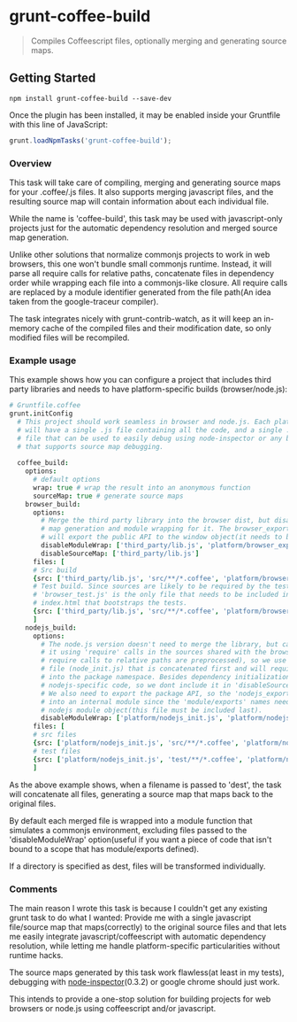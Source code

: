 # grunt-coffee-build

> Compiles Coffeescript files, optionally merging and generating source maps.

## Getting Started
```shell
npm install grunt-coffee-build --save-dev
```

Once the plugin has been installed, it may be enabled inside your Gruntfile with this line of JavaScript:

```js
grunt.loadNpmTasks('grunt-coffee-build');
```

### Overview

This task will take care of compiling, merging and generating source maps for
your .coffee/.js files. It also supports merging javascript files, and the
resulting source map will contain information about each individual file.

While the name is 'coffee-build', this task may be used with javascript-only
projects just for the automatic dependency resolution and merged source map
generation.

Unlike other solutions that normalize commonjs projects to work in web
browsers, this one won't bundle small commonjs runtime. Instead, it will
parse all require calls for relative paths, concatenate files in dependency
order while wrapping each file into a commonjs-like closure. All require
calls are replaced by a module identifier generated from the file path(An
idea taken from the google-traceur compiler).

The task integrates nicely with grunt-contrib-watch, as it will keep an
in-memory cache of the compiled files and their modification date, so only
modified files will be recompiled.

### Example usage

This example shows how you can configure a project that includes third party
libraries and needs to have platform-specific builds (browser/node.js):

```coffeescript
# Gruntfile.coffee
grunt.initConfig
  # This project should work seamless in browser and node.js. Each platform
  # will have a single .js file containing all the code, and a single .map
  # file that can be used to easily debug using node-inspector or any browser
  # that supports source map debugging.
 
  coffee_build:
    options:
      # default options
      wrap: true # wrap the result into an anonymous function
      sourceMap: true # generate source maps
    browser_build:
      options:
        # Merge the third party library into the browser dist, but disable source
        # map generation and module wrapping for it. The browser_export.js file
        # will export the public API to the window object(it needs to be included last).
        disableModuleWrap: ['third_party/lib.js', 'platform/browser_export.js']
        disableSourceMap: ['third_party/lib.js']
      files: [
      # Src build
      {src: ['third_party/lib.js', 'src/**/*.coffee', 'platform/browser_export.js'], dest: './dist/browser_src.js'}
      # Test build. Since sources are likely to be required by the test files,
      # 'browser_test.js' is the only file that needs to be included in the
      # index.html that bootstraps the tests.
      {src: ['third_party/lib.js', 'src/**/*.coffee', 'platform/browser_export.js'], dest: './dist/browser_test.js'}
      ]
    nodejs_build:
      options:
        # The node.js version doesn't need to merge the library, but cannot include
        # it using 'require' calls in the sources shared with the browser(only
        # require calls to relative paths are preprocessed), so we use a special node-only
        # file (node_init.js) that is concatenated first and will require the library
        # into the package namespace. Besides dependency initialization, this file might contain 
        # nodejs-specific code, so we dont include it in 'disableSourceMap' for debugging.
        # We also need to export the package API, so the 'nodejs_export.js' file is not wrapped 
        # into an internal module since the 'module/exports' names need to be bound to the real
        # nodejs module object(this file must be included last).
        disableModuleWrap: ['platform/nodejs_init.js', 'platform/nodejs_export.js']
      files: [
      # src files
      {src: ['platform/nodejs_init.js', 'src/**/*.coffee', 'platform/nodejs_export.js'], dest: './dist/nodejs_src.js'}
      # test files
      {src: ['platform/nodejs_init.js', 'test/**/*.coffee', 'platform/nodejs_export.js'], dest: './dist/nodejs_test.js'}
      ]
```

As the above example shows, when a filename is passed to 'dest', the task will
concatenate all files, generating a source map that maps back to the original files.

By default each merged file is wrapped into a module function that simulates a
commonjs environment, excluding files passed to the 'disableModuleWrap'
option(useful if you want a piece of code that isn't bound to a scope that has
module/exports defined).

If a directory is specified as dest, files will be transformed individually.

### Comments

The main reason I wrote this task is because I couldn't get any existing grunt
task to do what I wanted: Provide me with a single javascript file/source map
that maps(correctly) to the original source files and that lets me easily
integrate javascript/coffeescript with automatic dependency resolution, while
letting me handle platform-specific particularities without runtime hacks.

The source maps generated by this task work flawless(at least in my tests),
debugging with [node-inspector](https://github.com/node-inspector/node-inspector)(0.3.2)
or google chrome should just work.

This intends to provide a one-stop solution for building projects for
web browsers or node.js using coffeescript and/or javascript.

